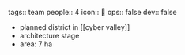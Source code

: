 tags:: team
people:: 4
icon:: 🌉
ops:: false
dev:: false

- planned district in [[cyber valley]]
- architecture stage
- area: 7 ha